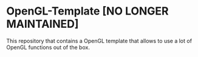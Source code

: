 # OpenGL-Template [NO LONGER MAINTAINED]

This repository that contains a OpenGL template that allows to use a lot of OpenGL functions out of the box.
